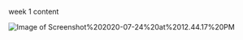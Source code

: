  week 1 content

![Image of Screenshot%202020-07-24%20at%2012.44.17%20PM](https://file:///Users/jinni/Desktop/Screenshot%202020-07-24%20at%2012.44.17%20PM.png)

